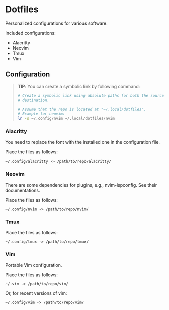 # Dotfiles

Personalized configurations for various software.

Included configurations:

- Alacritty
- Neovim
- Tmux
- Vim

## Configuration

> **TIP**: You can create a symbolic link by following command:
>
> ```bash
> # Create a symbolic link using absolute paths for both the source and
> # destination.
>
> # Assume that the repo is located at "~/.local/dotfiles".
> # Example for neovim:
> ln -s ~/.config/nvim ~/.local/dotfiles/nvim
> ```

### Alacritty

You need to replace the font with the installed one in the configuration file.

Place the files as follows:

```
~/.config/alacritty -> /path/to/repo/alacritty/
```

### Neovim

There are some dependencies for plugins, e.g., nvim-lspconfig. See their
documentations.

Place the files as follows:

```
~/.config/nvim -> /path/to/repo/nvim/
```

### Tmux

Place the files as follows:

```
~/.config/tmux -> /path/to/repo/tmux/
```

### Vim

Portable Vim configuration.

Place the files as follows:

```
~/.vim -> /path/to/repo/vim/
```

Or, for recent versions of vim:

```
~/.config/vim -> /path/to/repo/vim/
```

